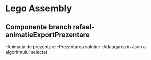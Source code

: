 # Lego Assembly
## Componente branch rafael-animatieExportPrezentare

-Animatia de prezentare 
-Prezentarea solutiei
-Adaugarea in Json a algoritmului selectat


 